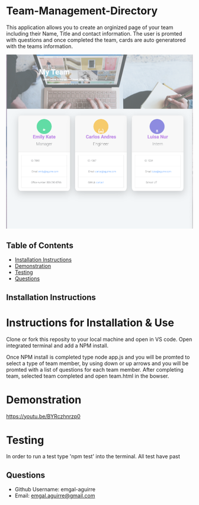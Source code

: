 # Team-Management-Directory 
This application allows you to create an orginized page of your team including their Name, Title and contact information. 
The user is promted with questions and once completed the team, cards are auto generatored with the teams information.

![ ](Assets/screenshot.png)

 
 ## Table of Contents 
 * [Installation Instructions](#Installation-Instructions)  
 * [Demonstration](#Demonstration)
 * [Testing](#Testing) 
  * [Questions](#Questions) 
 
 
 
 ## Installation Instructions 
# Instructions for Installation & Use
Clone or fork this reposity to your local machine and open in VS code.
Open integrated terminal and add a NPM install. 

Once NPM install is completed type node app.js and you will be promted to select a type of team member, by using down or up arrows and you will be promted with  a list of questions for each team member. After completing team, selected team completed and open team.html in the bowser. 

# Demonstration
https://youtu.be/BYRczhnrzp0

# Testing 
In order to run a test type 'npm test' into the terminal.
All test have past

 ## Questions  
 * Github Username: emgal-aguirre 
 * Email: emgal.aguirre@gmail.com 
 


